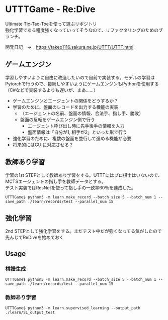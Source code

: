# UTTTGame - Re:Dive

Ultimate Tic-Tac-Toeを使って遊ぶリポジトリ  
強化学習である程度強くなっていってそうなので、リファクタリングのためのブランチ。

開発日記　→　https://takeo1116.sakura.ne.jp/UTTT/UTTT.html

## ゲームエンジン
学習しやすいように自由に改造したいので自前で実装する。モデルの学習はPytorchで行うので、接続しやすいようにゲームエンジンもPythonを使用する（C#などで実装するよりも遅いが、まあ……）

- ゲームエンジンとエージェントの関係をどうするか？
- 学習のために、盤面のレコードを出力する機能の実装
    - （エージェントの名前、盤面の情報、合法手、指し手、勝敗）
    - 盤面の反転をゲームエンジン側で行う
        - エージェント呼び出し時に先手後手の情報を入力
        - 盤面情報は「自分が1, 相手が2」といった形で行う
- 強化学習のために、複数の盤面を並行して進める機能が必要
- 将来的にはGUIに対応させる？

## 教師あり学習
学習の1st STEPとして教師あり学習をする。UTTTにはプロ棋士はいないので、MCTSエージェントの指し手を教師データとする。  
テスト実装ではResNetを使って指し手の一致率60％を達成した。

```
UTTTGame$ python3 -m learn.make_record --batch_size 5 --batch_num 1 --save_path ./learn/records/test --parallel_num 15
```

## 強化学習
2nd STEPとして強化学習をする。まだテスト中だが強くなってる気がしたので先んじてReDiveを始めておく


## Usage
### 棋譜生成
```
UTTTGame$ python3 -m learn.make_record --batch_size 5 --batch_num 1 --save_path ./learn/records/test --parallel_num 15
```
### 教師あり学習
```
UTTTGame$ python3 -m learn.supervised_learning --output_path ./learn/SL_output_test
```
